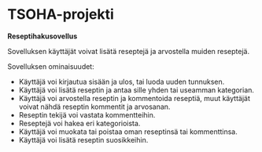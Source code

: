 # TSOHA-projekti

**Reseptihakusovellus**

Sovelluksen käyttäjät voivat lisätä reseptejä ja arvostella muiden reseptejä.

Sovelluksen ominaisuudet:

- Käyttäjä voi kirjautua sisään ja ulos, tai luoda uuden tunnuksen.
- Käyttäjä voi lisätä reseptin ja antaa sille yhden tai useamman kategorian.
- Käyttäjä voi arvostella reseptin ja kommentoida reseptiä, muut käyttäjät voivat nähdä reseptin kommentit ja arvosanan.
- Reseptin tekijä voi vastata kommentteihin.
- Reseptejä voi hakea eri kategorioista.
- Käyttäjä voi muokata tai poistaa oman reseptinsä tai kommenttinsa.
- Käyttäjä voi lisätä reseptin suosikkeihin.
